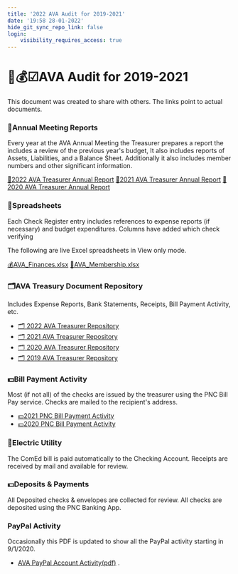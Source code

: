 ```yaml
---
title: '2022 AVA Audit for 2019-2021'
date: '19:58 28-01-2022'
hide_git_sync_repo_link: false
login:
    visibility_requires_access: true
---
```


# 🌳💰☑AVA Audit for 2019-2021

This document was created to share with others.  The links point to actual documents.

### 📜Annual Meeting Reports

Every year at the AVA Annual Meeting the Treasurer prepares a report the includes a review of the previous year's budget,  It also includes reports of Assets, Liabilities, and a Balance Sheet. Additionally it also includes member numbers and  other significant information.

[📜️2022 AVA Treasurer Annual Report](https://arborvista.org/docs/2022-ava-treasurer-report)
[📜️2021 AVA Treasurer Annual Report](https://docs.google.com/document/d/e/2PACX-1vQCx5WPrDRdoNQF4rRU44DniD8WENGHF2fSP5caYONgGq4ubKg-yKyFjK2GAXOlbeMSqzda3Lup4r9j/pub)
[📜️2020 AVA Treasurer Annual Report](https://arborvista.org/docs/2019-ava-treasurer-report)

### 📒Spreadsheets

Each Check Register entry includes references to expense reports (if necessary) and budget expenditures. Columns have added which check verifying

The following are live Excel spreadsheets in View only mode.

[💰AVA_Finances.xlsx](https://onedrive.live.com/edit.aspx?resid=88FCEE2150B75169!421072&ithint=file%2cxlsx&wdOrigin=OFFICECOM-WEB.MAIN.MRU-OIB)
[👥️AVA_Membership.xlsx](https://onedrive.live.com/edit.aspx?resid=88FCEE2150B75169!421076&ithint=file%2cxlsx&wdOrigin=OFFICECOM-WEB.MAIN.MRU)

### 🗂AVA Treasury Document Repository

Includes Expense Reports, Bank Statements, Receipts, Bill Payment Activity, etc.

- [🗂 2022 AVA Treasurer Repository](https://drive.google.com/drive/folders/13iSPbWFWqvYADGwwjzileb7-5sZ6iKDy?usp=sharing)
- [🗂 2021 AVA Treasurer Repository](https://drive.google.com/drive/folders/1tQP8AeFLtM1n3-VIk5iRQoK0OnIgOpuO?usp=sharing)
- [🗂 2020 AVA Treasurer Repository](https://drive.google.com/drive/folders/17Eagdc1dXk59R0qK356hFzwr8L7AMvDW?usp=sharing)
- [🗂 2019 AVA Treasurer Repository](https://drive.google.com/drive/folders/1w8lNGIXZldwdJ5wyH311vjtfgpA5jzJK?usp=sharing)

### 💵Bill Payment Activity

Most (if not all) of the checks are issued by the treasurer using the PNC Bill Pay service.   Checks are mailed to the recipient's address.

- [💵2021 PNC Bill Payment  Activity](https://drive.google.com/file/d/1h8Rq76JOIfj1qUx8cfzOXof-fq7v_FCj/view?usp=sharing)
- [💵2020 PNC Bill Payment  Activity](https://drive.google.com/file/d/1h8SuMcLFSwjaKysGeELhwnPeOMDYcZp6/view?usp=sharing)

### 🔌Electric Utility

The ComEd bill is paid automatically to the Checking Account.   Receipts are received by mail and available for review.

### 💵Deposits & Payments

All Deposited checks & envelopes  are collected for review.   All checks are deposited using the PNC Banking App.

### PayPal Activity

Occasionally this PDF is updated to show all the PayPal activity starting in 9/1/2020.

- [AVA PayPal Account Activity(pdf)](https://drive.google.com/file/d/1hKGRBmoqMCYmaX-aOjHOwqEoooPtCK5g/view?usp=sharing)
.